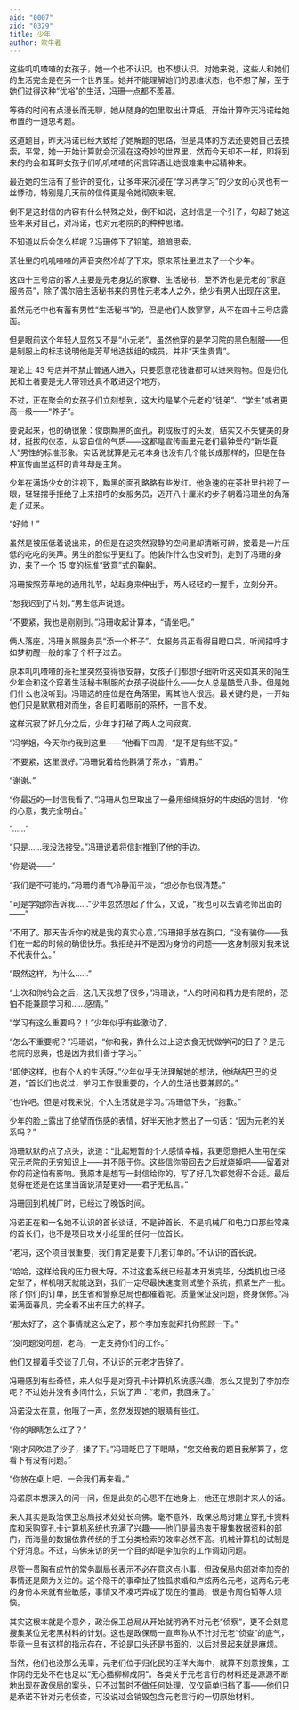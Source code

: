 ```yaml
---
aid: "0007"
zid: "0329"
title: 少年
author: 吹牛者
---
```


这些叽叽喳喳的女孩子，她一个也不认识，也不想认识。对她来说，这些人和她们的生活完全是在另一个世界里。她并不能理解她们的思维状态，也不想了解，至于她们过得这种“优裕”的生活，冯珊一点都不羡慕。

等待的时间有点漫长而无聊，她从随身的包里取出计算纸，开始计算昨天冯诺给她布置的一道思考题。

这道题目，昨天冯诺已经大致给了她解题的思路，但是具体的方法还要她自己去摸索。平常，她一开始计算就会沉浸在这奇妙的世界里，然而今天却不一样，即将到来的约会和耳畔女孩子们叽叽喳喳的闲言碎语让她很难集中起精神来。

最近她的生活有了些许的变化，让多年来沉浸在“学习再学习”的少女的心灵也有一丝悸动，特别是几天前的信件更是令她彻夜未眠。

倒不是这封信的内容有什么特殊之处，倒不如说，这封信是一个引子，勾起了她这些年来对自己，对冯诺，也对元老院的的种种思绪。

不知道以后会怎么样呢？冯珊停下了铅笔，暗暗思索。

茶社里的叽叽喳喳的声音突然冷却了下来，原来茶社里进来了一个少年。

这四十三号店的客人主要是元老身边的家眷、生活秘书，至不济也是元老的“家庭服务员”，除了偶尔陪生活秘书来的男性元老本人之外，绝少有男人出现在这里。

虽然元老中也有蓄有男性“生活秘书”的，但是他们人数寥寥，从不在四十三号店露面。

但是眼前这个年轻人显然又不是“小元老”。虽然他穿的是学习院的黑色制服――但是制服上的标志说明他是芳草地选拔组的成员，并非“天生贵胄”。

理论上 43 号店并不禁止普通人进入，只要愿意花钱谁都可以进来购物。但是归化民和土著要是无人带领还真不敢进这个地方。

不过，正在聚会的女孩子们立刻想到，这大约是某个元老的“徒弟”、“学生”或者更高一级――“养子”。

要说起来，也的确很象：俊朗黝黑的面孔，剃成板寸的头发，结实又不失健美的身材，挺拔的仪态，从容自信的气质――这都是宣传画里元老们最钟爱的“新华夏人”男性的标准形象。实话说就算是元老本身也没有几个能长成那样的，但是在各种宣传画里这样的青年却是主角。

少年在满场少女的注视下，黝黑的面孔略略有些发红。他急速的在茶社里扫视了一眼，轻轻摆手拒绝了上来招呼的女服务员，迈开八十厘米的步子朝着冯珊坐的角落走了过来。

“好帅！”

虽然是被压低着说出来，的但是在这突然寂静的空间里却清晰可辨，接着是一片压低的吃吃的笑声。男生的脸似乎更红了。他装作什么也没听到，走到了冯珊的身边，来了一个 15 度的标准“致意”式的鞠躬。

冯珊按照芳草地的通用礼节，站起身来伸出手，两人轻轻的一握手，立刻分开。

“恕我迟到了片刻。”男生低声说道。

“不要紧，我也是刚刚到。”冯珊收起计算本，“请坐吧。”

俩人落座，冯珊关照服务员“添一个杯子”。女服务员正看得目瞪口呆，听闻招呼才如梦初醒一般的拿了个杯子过去。

原本叽叽喳喳的茶社里突然变得很安静，女孩子们都想仔细听听这突如其来的陌生少年会和这个穿着生活秘书制服的女孩子说些什么――女人总是酷爱八卦。但是她们什么也没听到。冯珊选的座位是在角落里，离其他人很远。最关键的是，一开始他们只是默默相对而坐，各自盯着眼前的茶杯，一言不发。

这样沉寂了好几分之后，少年才打破了两人之间寂寞。

“冯学姐，今天你约我到这里――”他看下四周，“是不是有些不妥。”

“不要紧，这里很好。”冯珊说着给他斟满了茶水，“请用。”

“谢谢。”

“你最近的一封信我看了。”冯珊从包里取出了一叠用细绳捆好的牛皮纸的信封，“你的心意，我完全明白。”

“……”

“只是……我没法接受。”冯珊说着将信封推到了他的手边。

“你是说――”

“我们是不可能的。”冯珊的语气冷静而平淡，“想必你也很清楚。”

“可是学姐你告诉我……”少年忽然想起了什么，又说，“我也可以去请老师出面的――”

“不用了。那天告诉你的就是我的真实心意，”冯珊把手放在胸口，“没有骗你――我们在一起的时候的确很快乐。我拒绝并不是因为身份的问题――这身制服对我来说不代表什么。”

“既然这样，为什么……”

“上次和你约会之后，这几天我想了很多，”冯珊说，“人的时间和精力是有限的，恐怕不能兼顾学习和……感情。”

“学习有这么重要吗？！”少年似乎有些激动了。

“怎么不重要呢？”冯珊说，“你和我，靠什么过上这衣食无忧做学问的日子？是元老院的恩典，也是因为我们善于学习。”

“即使这样，也有个人的生活呀。”少年似乎无法理解她的想法，他结结巴巴的说道，“首长们也说过，学习工作很重要的，个人的生活也要兼顾的。”

“也许吧。但是对我来说，个人生活就是学习。”冯珊低下头，“抱歉。”

少年的脸上露出了绝望而伤感的表情，好半天他才憋出了一句话：“因为元老的关系吗？”

冯珊默默的点了点头，说道：“比起短暂的个人感情幸福，我更愿意把人生用在探究元老院的无穷知识上――并不限于你。这些信你带回去之后就烧掉吧――留着对你的前途怕有影响。我原本是想写一封信给你的，写了好几次都觉得不合适。最后觉得在还是在这里当面说清楚更好――君子无私言。”

冯珊回到机械厂时，已经过了晚饭时间。

冯诺正在和一名她不认识的首长谈话，不是钟首长，不是机械厂和电力口那些常来的首长们，也不是项目攻关小组里的任何一位首长。

“老冯，这个项目很重要，我们肯定是要下几套订单的。”不认识的首长说。

“哈哈，这样给我的压力很大呀。不过这套系统已经基本开发完毕，分类机也已经定型了，样机明天就能送到，我们一定尽最快速度测试整个系统，抓紧生产一批。除了你们的订单，民生省和警察总局也都催着呢。质量保证没问题，终身保修。”冯诺满面春风，完全看不出有压力的样子。

“那太好了，这个事情就这么定了，那个李加奈就拜托你照顾一下。”

“没问题没问题，老乌，一定支持你们的工作。”

他们又握着手交谈了几句，不认识的元老才告辞了。

冯珊感到有些奇怪，来人似乎是对穿孔卡计算机系统感兴趣，怎么又提到了李加奈呢？不过她并没有多问什么，只说了声：“老师，我回来了。”

冯诺没太在意，他哦了一声，忽然发现她的眼睛有些红。

“你的眼睛怎么红了？”

“刚才风吹进了沙子，揉了下。”冯珊眨巴了下眼睛，“您交给我的题目我解算了，您看下有没有问题。”

“你放在桌上吧，一会我们再来看。”

冯诺原本想深入的问一问，但是此刻的心思不在她身上，他还在想刚才来人的话。

来人其实是政治保卫总局技术处处长乌佛。毫不意外，政保总局对建立穿孔卡资料库和采购穿孔卡计算机系统也充满了兴趣——他们是最热衷于搜集数据资料的部门，而海量的数据依靠传统的手工分类检索的效率必然不高。机械计算机的试制是个好消息。不过，乌佛来访的另一个目的却是李加奈的工作调动问题。

尽管一贯胸有成竹的常务副局长表示不必在意这点小事，但政保局内部对李加奈的事情还是颇为关注的。这个隐干的事牵扯了独孤求婚和卢炫两名元老，这两名元老的身份本来就有些敏感，事情又不凑巧弄成了现在的僵局，很是令周伯韬等人烦恼。

其实这根本就是个意外，政治保卫总局从开始就明确不对元老“侦察”，更不会刻意搜集某位元老黑材料的计划。这也是政保局一直声称从不针对元老“侦查”的底气，毕竟一旦有这样的指示存在，不论是口头还是书面的，以后对景起来就是麻烦。

当然，他们也没那么无辜，元老们位于归化民的汪洋大海中，就算不刻意搜集，工作网的无处不在也足以“无心插柳柳成阴”。各类关于元老言行的材料还是源源不断地出现在政保局的案头，只不过暂时不做任何处理，仅仅简单归档了事——他们只是承诺不针对元老侦查，可没说过会销毁包含元老言行的一切原始材料。
